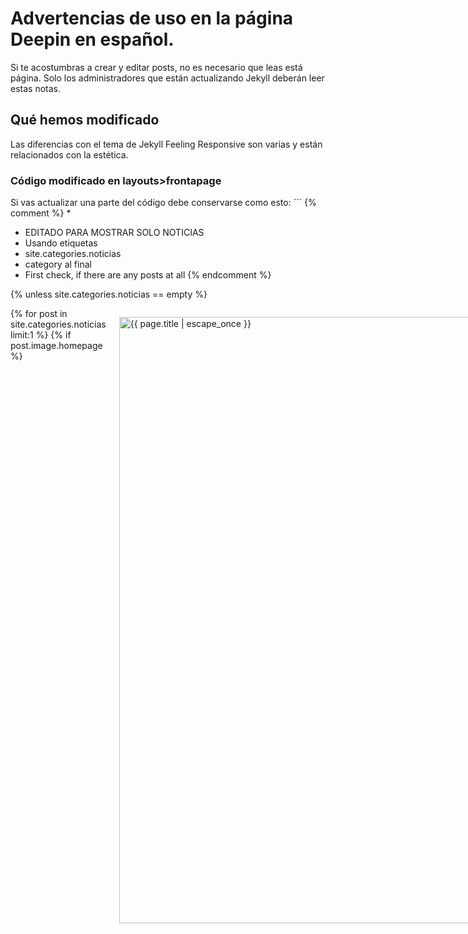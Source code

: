# Advertencias de uso en la página Deepin en español.
Si te acostumbras a crear y editar posts, no es necesario que leas está página. Solo los administradores que están actualizando Jekyll deberán leer estas notas.

## Qué hemos modificado

Las diferencias con el tema de Jekyll Feeling Responsive son varias y están relacionados con la estética.

### Código modificado en layouts>frontapage

Si vas actualizar una parte del código debe conservarse como esto: 
´´´
{% comment %}
*
* EDITADO PARA MOSTRAR SOLO NOTICIAS
* Usando etiquetas
* site.categories.noticias
* category al final
* First check, if there are any posts at all
{% endcomment %}

{% unless site.categories.noticias == empty %}
    <div class="row t30 b20 homepage">
        <div class="small-12 columns">
            {% for post in site.categories.noticias limit:1 %}
            {% if post.image.homepage %}
            <p>
                <a href="{{ site.url }}{{ site.baseurl }}{{ post.url }}" title="{{ post.title | escape_once }}"><img width="970" src="{{ site.urlimg }}{{ post.image.homepage }}" alt="{{ page.title | escape_once }}"></a>
            </p>

            {% if post.image.caption_url and post.image.caption %}
            <p class="text-right caption">
                <a href="{{ post.image.caption_url }}">{{ post.image.caption }}</a>
            </p>
            {% endif %}
            {% else post.image.homepage == NULL %}
            <h2>{{ site.data.language.new_blog_entries }}</h2>
            {% endif %}
            {% endfor %}
        </div><!-- /.small-12.columns -->
    </div><!-- /.row -->


    <div class="row">
        <div class="medium-6 columns">
            {% for post in site.categories.noticias limit:1 %}
            {% if post.subheadline %}<p class="subheadline">{{ post.subheadline }}</p>{% endif %}
            <h2><a href="{{ site.url }}{{ site.baseurl }}{{ post.url }}">{{ post.title }}</a></h2>
            <p>
                {% if post.meta_description %}{{ post.meta_description | strip_html | escape }}{% else post.teaser %}{{ post.teaser | strip_html | escape }}{% endif %}
                <a href="{{ site.url }}{{ site.baseurl }}{{ post.url }}" title="Read {{ post.title | escape_once }}"><strong>{{ site.data.language.read_more }}</strong></a>
            </p>
            {% endfor %}
        </div><!-- /.medium-5.columns -->


        <div class="medium-6 columns">
            <p><strong>{{ site.data.language.more_articles }}</strong></p>
            {% include list-posts category='noticias' entries='3' offset='1' %}
        </div><!-- /.medium-7.columns -->
    </div><!-- /.row -->
{% endunless %}
´´´
Sirve para mostrar las noticias en la página de inicio.

### Otros detalles
Hay otro en sidebar.html en _includes y la carpeta de imágenes en assets, tampoco modifiques.

### Imágenes

Con el fín de hacer una página web más rápida recomedamos aligerar el peso de las imágenes sin sacrificar calidad. Ejemplos en la web son [tinypng](https://tinypng.com/) y [JPEGMini](http://www.jpegmini.com/main/shrink_photo).
